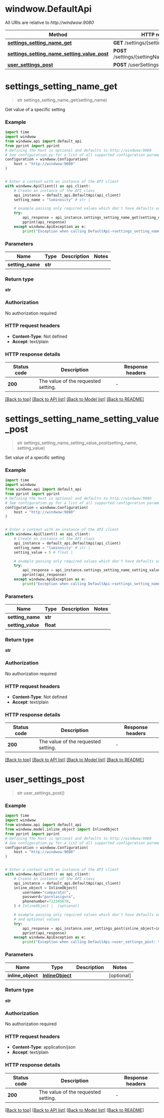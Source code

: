 # windwow.DefaultApi

All URIs are relative to *http://windwow:9080*

Method | HTTP request | Description
------------- | ------------- | -------------
[**settings_setting_name_get**](DefaultApi.md#settings_setting_name_get) | **GET** /settings/{settingName} | 
[**settings_setting_name_setting_value_post**](DefaultApi.md#settings_setting_name_setting_value_post) | **POST** /settings/{settingName}/{settingValue} | 
[**user_settings_post**](DefaultApi.md#user_settings_post) | **POST** /userSettings | 


# **settings_setting_name_get**
> str settings_setting_name_get(setting_name)



Get value of a specific setting

### Example


```python
import time
import windwow
from windwow.api import default_api
from pprint import pprint
# Defining the host is optional and defaults to http://windwow:9080
# See configuration.py for a list of all supported configuration parameters.
configuration = windwow.Configuration(
    host = "http://windwow:9080"
)


# Enter a context with an instance of the API client
with windwow.ApiClient() as api_client:
    # Create an instance of the API class
    api_instance = default_api.DefaultApi(api_client)
    setting_name = "luminosity" # str | 

    # example passing only required values which don't have defaults set
    try:
        api_response = api_instance.settings_setting_name_get(setting_name)
        pprint(api_response)
    except windwow.ApiException as e:
        print("Exception when calling DefaultApi->settings_setting_name_get: %s\n" % e)
```


### Parameters

Name | Type | Description  | Notes
------------- | ------------- | ------------- | -------------
 **setting_name** | **str**|  |

### Return type

**str**

### Authorization

No authorization required

### HTTP request headers

 - **Content-Type**: Not defined
 - **Accept**: text/plain


### HTTP response details

| Status code | Description | Response headers |
|-------------|-------------|------------------|
**200** | The value of the requested setting. |  -  |

[[Back to top]](#) [[Back to API list]](../README.md#documentation-for-api-endpoints) [[Back to Model list]](../README.md#documentation-for-models) [[Back to README]](../README.md)

# **settings_setting_name_setting_value_post**
> str settings_setting_name_setting_value_post(setting_name, setting_value)



Set value of a specific setting

### Example


```python
import time
import windwow
from windwow.api import default_api
from pprint import pprint
# Defining the host is optional and defaults to http://windwow:9080
# See configuration.py for a list of all supported configuration parameters.
configuration = windwow.Configuration(
    host = "http://windwow:9080"
)


# Enter a context with an instance of the API client
with windwow.ApiClient() as api_client:
    # Create an instance of the API class
    api_instance = default_api.DefaultApi(api_client)
    setting_name = "luminosity" # str | 
    setting_value = 5 # float | 

    # example passing only required values which don't have defaults set
    try:
        api_response = api_instance.settings_setting_name_setting_value_post(setting_name, setting_value)
        pprint(api_response)
    except windwow.ApiException as e:
        print("Exception when calling DefaultApi->settings_setting_name_setting_value_post: %s\n" % e)
```


### Parameters

Name | Type | Description  | Notes
------------- | ------------- | ------------- | -------------
 **setting_name** | **str**|  |
 **setting_value** | **float**|  |

### Return type

**str**

### Authorization

No authorization required

### HTTP request headers

 - **Content-Type**: Not defined
 - **Accept**: text/plain


### HTTP response details

| Status code | Description | Response headers |
|-------------|-------------|------------------|
**200** | The value of the requested setting. |  -  |

[[Back to top]](#) [[Back to API list]](../README.md#documentation-for-api-endpoints) [[Back to Model list]](../README.md#documentation-for-models) [[Back to README]](../README.md)

# **user_settings_post**
> str user_settings_post()



### Example


```python
import time
import windwow
from windwow.api import default_api
from windwow.model.inline_object import InlineObject
from pprint import pprint
# Defining the host is optional and defaults to http://windwow:9080
# See configuration.py for a list of all supported configuration parameters.
configuration = windwow.Configuration(
    host = "http://windwow:9080"
)


# Enter a context with an instance of the API client
with windwow.ApiClient() as api_client:
    # Create an instance of the API class
    api_instance = default_api.DefaultApi(api_client)
    inline_object = InlineObject(
        username="cumparator",
        password="parolasigura",
        phonenumber=712345678,
    ) # InlineObject |  (optional)

    # example passing only required values which don't have defaults set
    # and optional values
    try:
        api_response = api_instance.user_settings_post(inline_object=inline_object)
        pprint(api_response)
    except windwow.ApiException as e:
        print("Exception when calling DefaultApi->user_settings_post: %s\n" % e)
```


### Parameters

Name | Type | Description  | Notes
------------- | ------------- | ------------- | -------------
 **inline_object** | [**InlineObject**](InlineObject.md)|  | [optional]

### Return type

**str**

### Authorization

No authorization required

### HTTP request headers

 - **Content-Type**: application/json
 - **Accept**: text/plain


### HTTP response details

| Status code | Description | Response headers |
|-------------|-------------|------------------|
**200** | The value of the requested setting. |  -  |

[[Back to top]](#) [[Back to API list]](../README.md#documentation-for-api-endpoints) [[Back to Model list]](../README.md#documentation-for-models) [[Back to README]](../README.md)

